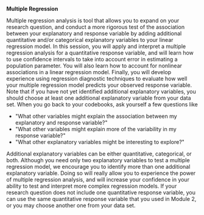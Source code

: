 **Multiple Regression**  

Multiple regression analysis is tool that allows you to expand on your research question, and conduct a more rigorous test of the association between your explanatory and response variable by adding additional quantitative and/or categorical explanatory variables to your linear regression model. In this session, you will apply and interpret a multiple regression analysis for a quantitative response variable, and will learn how to use confidence intervals to take into account error in estimating a population parameter. You will also learn how to account for nonlinear associations in a linear regression model. Finally, you will develop experience using regression diagnostic techniques to evaluate how well your multiple regression model predicts your observed response variable. Note that if you have not yet identified additional explanatory variables, you should choose at least one additional explanatory variable from your data set. When you go back to your codebooks, ask yourself a few questions like 
- "What other variables might explain the association between my explanatory and response variable?"  
- "What other variables might explain more of the variability in my response variable?"  
- "What other explanatory variables might be interesting to explore?"  

Additional explanatory variables can be either quantitative, categorical, or both. Although you need only two explanatory variables to test a multiple regression model, we encourage you to identify more than one additional explanatory variable. Doing so will really allow you to experience the power of multiple regression analysis, and will increase your confidence in your ability to test and interpret more complex regression models. If your research question does not include one quantitative response variable, you can use the same quantitative response variable that you used in Module 2, or you may choose another one from your data set.